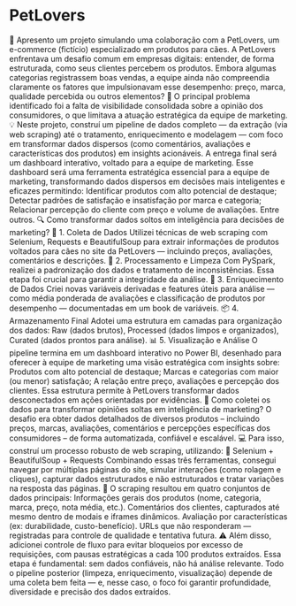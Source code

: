# PetLovers
🚀 Apresento um projeto simulando uma colaboração com a PetLovers, um e-commerce (fictício) especializado em produtos para cães.
A PetLovers enfrentava um desafio comum em empresas digitais: entender, de forma estruturada, como seus clientes percebem os produtos. Embora algumas categorias registrassem boas vendas, a equipe ainda não compreendia claramente os fatores que impulsionavam esse desempenho: preço, marca, qualidade percebida ou outros elementos?
🧩 O principal problema identificado foi a falta de visibilidade consolidada sobre a opinião dos consumidores, o que limitava a atuação estratégica da equipe de marketing.
💡 Neste projeto, construí um pipeline de dados completo — da extração (via web scraping) até o tratamento, enriquecimento e modelagem — com foco em transformar dados dispersos (como comentários, avaliações e características dos produtos) em insights acionáveis.
A entrega final será um dashboard interativo, voltado para a equipe de marketing. Esse dashboard será uma ferramenta estratégica essencial para a equipe de marketing, transformando dados dispersos em decisões mais inteligentes e eficazes permitindo:
Identificar produtos com alto potencial de destaque;
Detectar padrões de satisfação e insatisfação por marca e categoria;
Relacionar percepção do cliente com preço e volume de avaliações.
Entre outros.
🔍 Como transformar dados soltos em inteligência para decisões de marketing?
📌 1. Coleta de Dados
 Utilizei técnicas de web scraping com Selenium, Requests e BeautifulSoup para extrair informações de produtos voltados para cães no site da PetLovers — incluindo preços, avaliações, comentários e descrições.
🧹 2. Processamento e Limpeza
 Com PySpark, realizei a padronização dos dados e tratamento de inconsistências. Essa etapa foi crucial para garantir a integridade da análise.
🔬 3. Enriquecimento de Dados
 Criei novas variáveis derivadas e features úteis para análise — como média ponderada de avaliações e classificação de produtos por desempenho — documentadas em um book de variáveis.
📦 4. Armazenamento Final
 Adotei uma estrutura em camadas para organização dos dados:
Raw (dados brutos),
Processed (dados limpos e organizados),
Curated (dados prontos para análise).
📊 5. Visualização e Análise
 O pipeline termina em um dashboard interativo no Power BI, desenhado para oferecer à equipe de marketing uma visão estratégica com insights sobre:
Produtos com alto potencial de destaque;
Marcas e categorias com maior (ou menor) satisfação;
A relação entre preço, avaliações e percepção dos clientes.
Essa estrutura permite à PetLovers transformar dados desconectados em ações orientadas por evidências.
🔎 Como coletei os dados para transformar opiniões soltas em inteligência de marketing?
O desafio era obter dados detalhados de diversos produtos – incluindo preços, marcas, avaliações, comentários e percepções específicas dos consumidores – de forma automatizada, confiável e escalável.
💻 Para isso, construí um processo robusto de web scraping, utilizando:
📌 Selenium + BeautifulSoup + Requests
Combinando essas três ferramentas, consegui navegar por múltiplas páginas do site, simular interações (como rolagem e cliques), capturar dados estruturados e não estruturados e tratar variações na resposta das páginas.
📂 O scraping resultou em quatro conjuntos de dados principais:
Informações gerais dos produtos (nome, categoria, marca, preço, nota média, etc.).
Comentários dos clientes, capturados até mesmo dentro de modais e iframes dinâmicos.
Avaliação por características (ex: durabilidade, custo-benefício).
URLs que não responderam — registradas para controle de qualidade e tentativa futura.
⚠️ Além disso, adicionei controle de fluxo para evitar bloqueios por excesso de requisições, com pausas estratégicas a cada 100 produtos extraídos.
Essa etapa é fundamental: sem dados confiáveis, não há análise relevante. Todo o pipeline posterior (limpeza, enriquecimento, visualização) depende de uma coleta bem feita — e, nesse caso, o foco foi garantir profundidade, diversidade e precisão dos dados extraídos.
